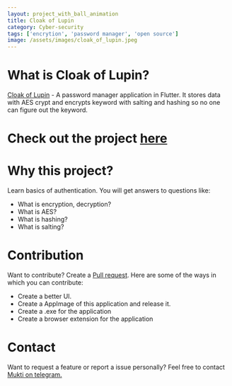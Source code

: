 ```yaml
---
layout: project_with_ball_animation
title: Cloak of Lupin
category: Cyber-security
tags: ['encrytion', 'password manager', 'open source']
image: /assets/images/cloak_of_lupin.jpeg
---
```

# What is Cloak of Lupin?
[Cloak of Lupin](https://github.com/Colluded-Projects/Cloak-of-lupin) - A password manager application in Flutter. It stores data with AES crypt and encrypts keyword with salting and hashing so no one can figure out the keyword.

# Check out the project [here](https://github.com/Colluded-Projects/Cloak-of-lupin)

# Why this project?
Learn basics of authentication.
You will get answers to questions like:
- What is encryption, decryption?
- What is AES?
- What is hashing?
- What is salting?
# Contribution
Want to contribute? Create a [Pull request](https://github.com/Colluded-Projects/Cloak-of-lupin/pulls). 
Here are some of the ways in which you can contribute:
- Create a better UI.
- Create a AppImage of this application and release it. 
- Create a .exe for the application
- Create a browser extension for the application
# Contact
Want to request a feature or report a issue personally? Feel free to contact [Mukti on telegram.](https://t.me/+JYx6akEWSik2Yjc1)
